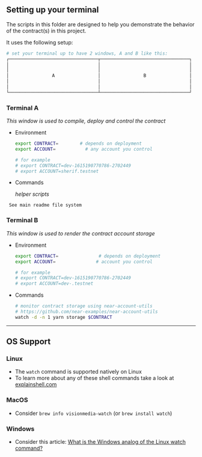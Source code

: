 ## Setting up your terminal

The scripts in this folder are designed to help you demonstrate the behavior of the contract(s) in this project.

It uses the following setup:

```sh
# set your terminal up to have 2 windows, A and B like this:
┌─────────────────────────────────┬─────────────────────────────────┐
│                                 │                                 │
│                                 │                                 │
│                A                │                B                │
│                                 │                                 │
│                                 │                                 │
└─────────────────────────────────┴─────────────────────────────────┘
```

### Terminal **A**

*This window is used to compile, deploy and control the contract*
- Environment
  ```sh
  export CONTRACT=        # depends on deployment
  export ACCOUNT=           # any account you control

  # for example
  # export CONTRACT=dev-1615190770786-2702449
  # export ACCOUNT=sherif.testnet
  ```

- Commands

  _helper scripts_
 ```
  See main readme file system
 ```

### Terminal **B**

*This window is used to render the contract account storage*
- Environment
  ```sh
  export CONTRACT=               # depends on deployment
  export ACCOUNT=               # account you control

  # for example
  # export CONTRACT=dev-1615190770786-2702449
  # export ACCOUNT=dev-.testnet
  ```

- Commands
  ```sh
  # monitor contract storage using near-account-utils
  # https://github.com/near-examples/near-account-utils
  watch -d -n 1 yarn storage $CONTRACT
  ```
---

## OS Support

### Linux

- The `watch` command is supported natively on Linux
- To learn more about any of these shell commands take a look at [explainshell.com](https://explainshell.com)

### MacOS

- Consider `brew info visionmedia-watch` (or `brew install watch`)

### Windows

- Consider this article: [What is the Windows analog of the Linux watch command?](https://superuser.com/questions/191063/what-is-the-windows-analog-of-the-linuo-watch-command#191068)
